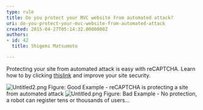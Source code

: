 ```yaml
---
type: rule
title: Do you protect your MVC website from automated attack?
uri: do-you-protect-your-mvc-website-from-automated-attack
created: 2015-04-27T05:14:32.0000000Z
authors:
- id: 42
  title: Shigemi Matsumoto

---
```


 ​​​Protecting your site from automated attack is easy with reCAPTCHA.  
​Learn how to by clicking [this ​link​](https&#58;//shigemimatsumoto.wordpress.com/2015/04/27/protecting-mvc-web-application-with-recaptcha-22/) and improve your site security.[​](https&#58;//shigemimatsumoto.wordpress.com/2015/04/23/adding-recaptcha-to-mvc-application-12/)​

![Untitled2.png](/SoftwareDevelopment/RulesToBetterMVC/SiteAssets/Pages/stop-automated-email-attacks-with-recaptcha/Untitled2.png)
​​​Figure: Good Example - reCAPTCHA is protecting a site from automated attack
![Untitled.png](/SoftwareDevelopment/RulesToBetterMVC/SiteAssets/Pages/stop-automated-email-attacks-with-recaptcha/Untitled.png)
Figu​r​​​​​​​e: Bad Example - No protection, a robot can register tens or thousands of users...


